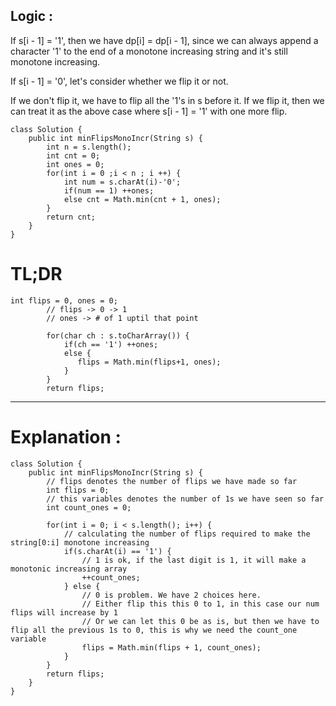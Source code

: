 ## ​Logic : 

If s[i - 1] = '1', then we have dp[i] = dp[i - 1], since we can always append a character '1' to the end of a monotone increasing string and it's still monotone increasing.

If s[i - 1] = '0', let's consider whether we flip it or not.

If we don't flip it, we have to flip all the '1's in s before it.
If we flip it, then we can treat it as the above case where s[i - 1] = '1' with one more flip.



```
class Solution {
    public int minFlipsMonoIncr(String s) {
        int n = s.length();
        int cnt = 0;
        int ones = 0;
        for(int i = 0 ;i < n ; i ++) {
            int num = s.charAt(i)-'0';
            if(num == 1) ++ones;
            else cnt = Math.min(cnt + 1, ones);
        }
        return cnt;
    }
}

```

# TL;DR
```
int flips = 0, ones = 0;
        // flips -> 0 -> 1
        // ones -> # of 1 uptil that point
        
        for(char ch : s.toCharArray()) {
            if(ch == '1') ++ones;
            else {
               flips = Math.min(flips+1, ones); 
            }
        }
        return flips;
```

****

# Explanation : 
```
class Solution {
    public int minFlipsMonoIncr(String s) {
        // flips denotes the number of flips we have made so far
        int flips = 0;
        // this variables denotes the number of 1s we have seen so far
        int count_ones = 0;
        
        for(int i = 0; i < s.length(); i++) {
            // calculating the number of flips required to make the string[0:i] monotone increasing
            if(s.charAt(i) == '1') {
                // 1 is ok, if the last digit is 1, it will make a monotonic increasing array
                ++count_ones;
            } else {
                // 0 is problem. We have 2 choices here. 
                // Either flip this this 0 to 1, in this case our num flips will increase by 1
                // Or we can let this 0 be as is, but then we have to flip all the previous 1s to 0, this is why we need the count_one variable
                flips = Math.min(flips + 1, count_ones);
            }
        }
        return flips;
    }
}
```
